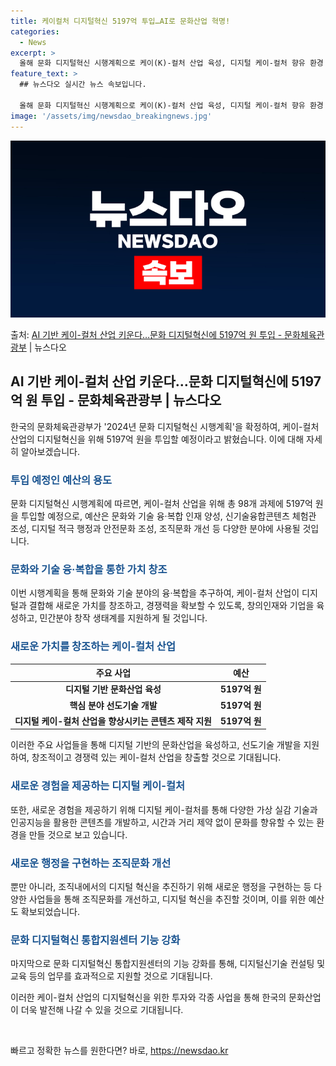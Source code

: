 ```yaml
---
title: 케이컬처 디지털혁신 5197억 투입…AI로 문화산업 혁명!
categories:
  - News
excerpt: >
  올해 문화 디지털혁신 시행계획으로 케이(K)-컬처 산업 육성, 디지털 케이-컬처 향유 환경 조성, 조직문화 …
feature_text: >
  ## 뉴스다오 실시간 뉴스 속보입니다.

  올해 문화 디지털혁신 시행계획으로 케이(K)-컬처 산업 육성, 디지털 케이-컬처 향유 환경 조성, 조직문화 …
image: '/assets/img/newsdao_breakingnews.jpg'
---
```


![뉴스다오 속보](/assets/img/newsdao_breakingnews.jpg)

<p>출처: <a href="https://newsdao.kr/3776" rel="dofollow">AI 기반 케이-컬처 산업 키운다…문화 디지털혁신에 5197억 원 투입 - 문화체육관광부</a> | 뉴스다오</p>

<h2 data-ke-size="size26">AI 기반 케이-컬처 산업 키운다…문화 디지털혁신에 5197억 원 투입 - 문화체육관광부 | 뉴스다오</h2>
<p data-ke-size="size16">한국의 문화체육관광부가 '2024년 문화 디지털혁신 시행계획'을 확정하여, 케이-컬처 산업의 디지털혁신을 위해 5197억 원을 투입할 예정이라고 밝혔습니다. 이에 대해 자세히 알아보겠습니다.</p>

<h3><b><span style="color: #1a5490;">투입 예정인 예산의 용도</span></b></h3>
<p data-ke-size="size16">문화 디지털혁신 시행계획에 따르면, 케이-컬처 산업을 위해 총 98개 과제에 5197억 원을 투입할 예정으로, 예산은 문화와 기술 융·복합 인재 양성, 신기술융합콘텐츠 체험관 조성, 디지털 적극 행정과 안전문화 조성, 조직문화 개선 등 다양한 분야에 사용될 것입니다.</p>

<h3><b><span style="color: #1a5490;">문화와 기술 융·복합을 통한 가치 창조</span></b></h3>
<p data-ke-size="size16">이번 시행계획을 통해 문화와 기술 분야의 융·복합을 추구하여, 케이-컬처 산업이 디지털과 결합해 새로운 가치를 창조하고, 경쟁력을 확보할 수 있도록, 창의인재와 기업을 육성하고, 민간분야 창작 생태계를 지원하게 될 것입니다.</p>

<h3><b><span style="color: #1a5490;">새로운 가치를 창조하는 케이-컬처 산업</span></b></h3>
<table>
<thead>
<tr>
<th><b>주요 사업</b></th>
<th><b>예산</b></th>
</tr>
</thead>
<tbody>
<tr>
<td style="text-align: center; height: 17px;"><b>디지털 기반 문화산업 육성</b></td>
<td style="text-align: center; height: 17px;"><b>5197억 원</b></td>
</tr>
<tr>
<td style="text-align: center; height: 17px;"><b>핵심 분야 선도기술 개발</b></td>
<td style="text-align: center; height: 17px;"><b>5197억 원</b></td>
</tr>
<tr>
<td style="text-align: center; height: 17px;"><b>디지털 케이-컬처 산업을 향상시키는 콘텐츠 제작 지원</b></td>
<td style="text-align: center; height: 17px;"><b>5197억 원</b></td>
</tr>
</tbody>
</table>
<p data-ke-size="size16">이러한 주요 사업들을 통해 디지털 기반의 문화산업을 육성하고, 선도기술 개발을 지원하여, 창조적이고 경쟁력 있는 케이-컬처 산업을 창출할 것으로 기대됩니다.</p>

<h3><b><span style="color: #1a5490;">새로운 경험을 제공하는 디지털 케이-컬처</span></b></h3>
<p data-ke-size="size16">또한, 새로운 경험을 제공하기 위해 디지털 케이-컬처를 통해 다양한 가상 실감 기술과 인공지능을 활용한 콘텐츠를 개발하고, 시간과 거리 제약 없이 문화를 향유할 수 있는 환경을 만들 것으로 보고 있습니다.</p>

<h3><b><span style="color: #1a5490;">새로운 행정을 구현하는 조직문화 개선</span></b></h3>
<p data-ke-size="size16">뿐만 아니라, 조직내에서의 디지털 혁신을 추진하기 위해 새로운 행정을 구현하는 등 다양한 사업들을 통해 조직문화를 개선하고, 디지털 혁신을 추진할 것이며, 이를 위한 예산도 확보되었습니다.</p>

<h3><b><span style="color: #1a5490;">문화 디지털혁신 통합지원센터 기능 강화</span></b></h3>
<p data-ke-size="size16">마지막으로 문화 디지털혁신 통합지원센터의 기능 강화를 통해, 디지털신기술 컨설팅 및 교육 등의 업무를 효과적으로 지원할 것으로 기대됩니다.</p>

<p data-ke-size="size16">이러한 케이-컬처 산업의 디지털혁신을 위한 투자와 각종 사업을 통해 한국의 문화산업이 더욱 발전해 나갈 수 있을 것으로 기대됩니다.</p>
<p data-ke-size="size16">&nbsp;</p> 

빠르고 정확한 뉴스를 원한다면? 바로, <a href="https://newsdao.kr" rel="dofollow">https://newsdao.kr</a>


